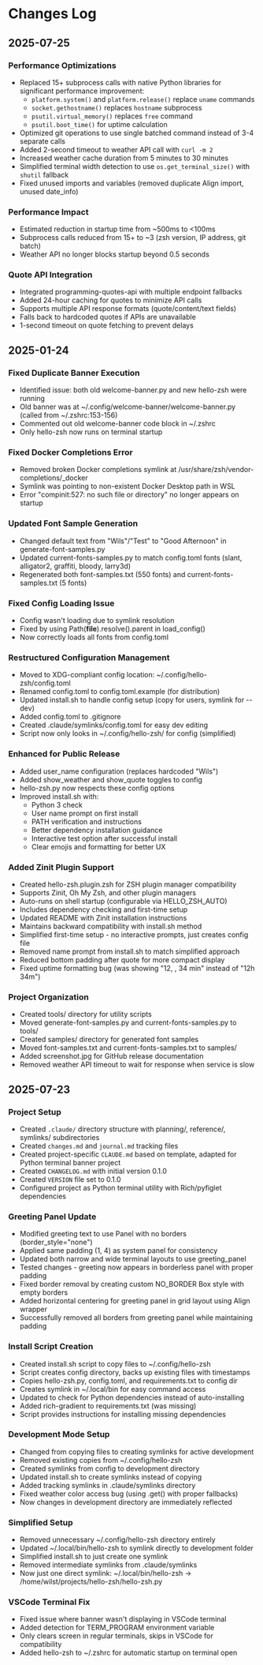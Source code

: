 # Changes Log

## 2025-07-25

### Performance Optimizations
- Replaced 15+ subprocess calls with native Python libraries for significant performance improvement:
  - `platform.system()` and `platform.release()` replace `uname` commands
  - `socket.gethostname()` replaces `hostname` subprocess
  - `psutil.virtual_memory()` replaces `free` command
  - `psutil.boot_time()` for uptime calculation
- Optimized git operations to use single batched command instead of 3-4 separate calls
- Added 2-second timeout to weather API call with `curl -m 2`
- Increased weather cache duration from 5 minutes to 30 minutes
- Simplified terminal width detection to use `os.get_terminal_size()` with `shutil` fallback
- Fixed unused imports and variables (removed duplicate Align import, unused date_info)

### Performance Impact
- Estimated reduction in startup time from ~500ms to <100ms
- Subprocess calls reduced from 15+ to ~3 (zsh version, IP address, git batch)
- Weather API no longer blocks startup beyond 0.5 seconds

### Quote API Integration
- Integrated programming-quotes-api with multiple endpoint fallbacks
- Added 24-hour caching for quotes to minimize API calls
- Supports multiple API response formats (quote/content/text fields)
- Falls back to hardcoded quotes if APIs are unavailable
- 1-second timeout on quote fetching to prevent delays

## 2025-01-24

### Fixed Duplicate Banner Execution
- Identified issue: both old welcome-banner.py and new hello-zsh were running
- Old banner was at ~/.config/welcome-banner/welcome-banner.py (called from ~/.zshrc:153-156)
- Commented out old welcome-banner code block in ~/.zshrc
- Only hello-zsh now runs on terminal startup

### Fixed Docker Completions Error
- Removed broken Docker completions symlink at /usr/share/zsh/vendor-completions/_docker
- Symlink was pointing to non-existent Docker Desktop path in WSL
- Error "compinit:527: no such file or directory" no longer appears on startup

### Updated Font Sample Generation
- Changed default text from "Wils"/"Test" to "Good Afternoon" in generate-font-samples.py
- Updated current-fonts-samples.py to match config.toml fonts (slant, alligator2, graffiti, bloody, larry3d)
- Regenerated both font-samples.txt (550 fonts) and current-fonts-samples.txt (5 fonts)

### Fixed Config Loading Issue
- Config wasn't loading due to symlink resolution
- Fixed by using Path(__file__).resolve().parent in load_config()
- Now correctly loads all fonts from config.toml

### Restructured Configuration Management
- Moved to XDG-compliant config location: ~/.config/hello-zsh/config.toml
- Renamed config.toml to config.toml.example (for distribution)
- Updated install.sh to handle config setup (copy for users, symlink for --dev)
- Added config.toml to .gitignore
- Created .claude/symlinks/config.toml for easy dev editing
- Script now only looks in ~/.config/hello-zsh/ for config (simplified)

### Enhanced for Public Release
- Added user_name configuration (replaces hardcoded "Wils")
- Added show_weather and show_quote toggles to config
- hello-zsh.py now respects these config options
- Improved install.sh with:
  - Python 3 check
  - User name prompt on first install
  - PATH verification and instructions
  - Better dependency installation guidance
  - Interactive test option after successful install
  - Clear emojis and formatting for better UX

### Added Zinit Plugin Support
- Created hello-zsh.plugin.zsh for ZSH plugin manager compatibility
- Supports Zinit, Oh My Zsh, and other plugin managers
- Auto-runs on shell startup (configurable via HELLO_ZSH_AUTO)
- Includes dependency checking and first-time setup
- Updated README with Zinit installation instructions
- Maintains backward compatibility with install.sh method
- Simplified first-time setup - no interactive prompts, just creates config file
- Removed name prompt from install.sh to match simplified approach
- Reduced bottom padding after quote for more compact display
- Fixed uptime formatting bug (was showing "12, , 34 min" instead of "12h 34m")

### Project Organization
- Created tools/ directory for utility scripts
- Moved generate-font-samples.py and current-fonts-samples.py to tools/
- Created samples/ directory for generated font samples
- Moved font-samples.txt and current-fonts-samples.txt to samples/
- Added screenshot.jpg for GitHub release documentation
- Removed weather API timeout to wait for response when service is slow

## 2025-07-23

### Project Setup
- Created `.claude/` directory structure with planning/, reference/, symlinks/ subdirectories
- Created `changes.md` and `journal.md` tracking files
- Created project-specific `CLAUDE.md` based on template, adapted for Python terminal banner project
- Created `CHANGELOG.md` with initial version 0.1.0
- Created `VERSION` file set to 0.1.0
- Configured project as Python terminal utility with Rich/pyfiglet dependencies

### Greeting Panel Update
- Modified greeting text to use Panel with no borders (border_style="none")
- Applied same padding (1, 4) as system panel for consistency
- Updated both narrow and wide terminal layouts to use greeting_panel
- Tested changes - greeting now appears in borderless panel with proper padding
- Fixed border removal by creating custom NO_BORDER Box style with empty borders
- Added horizontal centering for greeting panel in grid layout using Align wrapper
- Successfully removed all borders from greeting panel while maintaining padding

### Install Script Creation
- Created install.sh script to copy files to ~/.config/hello-zsh
- Script creates config directory, backs up existing files with timestamps
- Copies hello-zsh.py, config.toml, and requirements.txt to config dir
- Creates symlink in ~/.local/bin for easy command access
- Updated to check for Python dependencies instead of auto-installing
- Added rich-gradient to requirements.txt (was missing)
- Script provides instructions for installing missing dependencies

### Development Mode Setup
- Changed from copying files to creating symlinks for active development
- Removed existing copies from ~/.config/hello-zsh
- Created symlinks from config to development directory
- Updated install.sh to create symlinks instead of copying
- Added tracking symlinks in .claude/symlinks directory
- Fixed weather color access bug (using .get() with proper fallbacks)
- Now changes in development directory are immediately reflected

### Simplified Setup
- Removed unnecessary ~/.config/hello-zsh directory entirely
- Updated ~/.local/bin/hello-zsh to symlink directly to development folder
- Simplified install.sh to just create one symlink
- Removed intermediate symlinks from .claude/symlinks
- Now just one direct symlink: ~/.local/bin/hello-zsh → /home/wilst/projects/hello-zsh/hello-zsh.py

### VSCode Terminal Fix
- Fixed issue where banner wasn't displaying in VSCode terminal
- Added detection for TERM_PROGRAM environment variable
- Only clears screen in regular terminals, skips in VSCode for compatibility
- Added hello-zsh to ~/.zshrc for automatic startup on terminal open